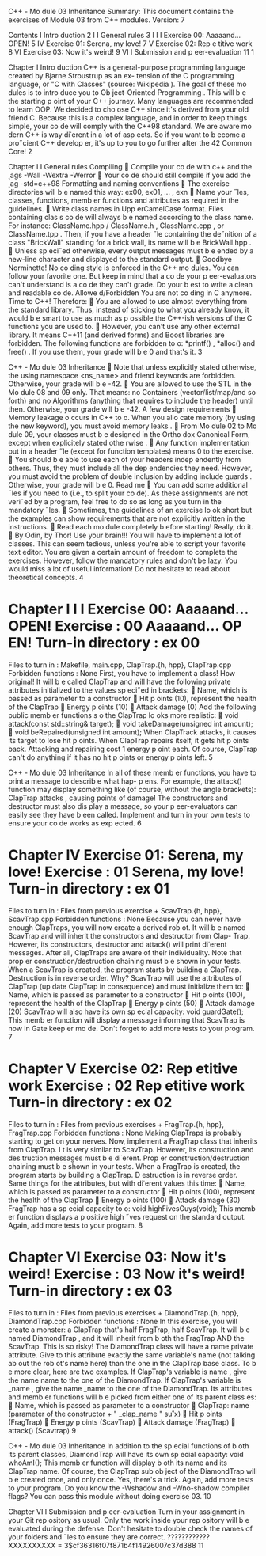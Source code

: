 C++ - Mo dule 03
Inheritance
Summary:
This document contains the exercises of Module 03 from C++ modules.
Version: 7


Contents
I Intro duction
 2
I I General rules
 3
I I I Exercise 00: Aaaaand... OPEN!
 5
IV Exercise 01: Serena, my love!
 7
V Exercise 02: Rep e titive work
 8
VI Exercise 03: Now it's weird!
 9
VI I Submission and p eer-evaluation
 11
1


Chapter I
Intro duction
C++ is a general-purpose programming language created by Bjarne Stroustrup as an ex-
tension of the C programming language, or "C with Classes" (source:
 Wikipedia
).
The goal of these mo dules is to intro duce you to
Ob ject-Oriented Programming
.
This will b e the starting p oint of your C++ journey. Many languages are recommended
to learn OOP. We decided to cho ose C++ since it's derived from your old friend C.
Because this is a complex language, and in order to keep things simple, your co de will
comply with the C++98 standard.
We are aware mo dern C++ is way di˙erent in a lot of asp ects. So if you want to
b ecome a pro˝cient C++ develop er, it's up to you to go further after the 42 Common
Core!
2


Chapter I I
General rules
Compiling

Compile your co de with
c++
and the ˛ags
-Wall -Wextra -Werror

Your co de should still compile if you add the ˛ag
-std=c++98
Formatting and naming conventions

The exercise directories will b e named this way:
ex00, ex01, ... , exn

Name your ˝les, classes, functions, memb er functions and attributes as required in
the guidelines.

Write class names in
Upp erCamelCase
format. Files containing clas s co de will
always b e named according to the class name. For instance:
ClassName.hpp
/
ClassName.h
,
ClassName.cpp
, or
ClassName.tpp
. Then, if you
have a header ˝le containing the de˝nition of a class "BrickWall" standing for a
brick wall, its name will b e
BrickWall.hpp
.

Unless sp eci˝ed otherwise, every output messages must b e ended by a new-line
character and displayed to the standard output.

Goodbye Norminette!
No co ding style is enforced in the C++ mo dules. You can
follow your favorite one. But keep in mind that a co de your p eer-evaluators can't
understand is a co de they can't grade. Do your b est to write a clean and readable
co de.
Allowe d/Forbidden
You are not co ding in C anymore. Time to C++! Therefore:

You are allowed to use almost everything from the standard library. Thus, instead
of sticking to what you already know, it would b e smart to use as much as p ossible
the C++-ish versions of the C functions you are used to.

However, you can't use any other external library. It means C++11 (and derived
forms) and
Boost
libraries are forbidden. The following functions are forbidden
to o:
*printf()
,
*alloc()
and
free()
. If you use them, your grade will b e 0 and
that's it.
3


C++ - Mo dule 03 Inheritance

Note that unless explicitly stated otherwise, the
using namespace <ns_name>
and
friend
keywords are forbidden. Otherwise, your grade will b e -42.

You are allowed to use the STL in the Mo dule 08 and 09 only.
That means:
no
Containers
(vector/list/map/and so forth) and no
Algorithms
(anything that
requires to include the
<algorithm>
header) until then. Otherwise, your grade will
b e -42.
A few design requirements

Memory leakage o ccurs in C++ to o. When you allo cate memory (by using the
new
keyword), you must avoid
memory leaks
.

From Mo dule 02 to Mo dule 09, your classes must b e designed in the
Ortho dox
Canonical Form, except when explicitely stated othe rwise
.

Any function implementation put in a header ˝le (except for function templates)
means 0 to the exercise.

You should b e able to use each of your headers indep endently from others. Thus,
they must include all the dep endencies they need. However, you must avoid the
problem of double inclusion by adding
include guards
. Otherwise, your grade will
b e 0.
Read me

You can add some additional ˝les if you need to (i.e., to split your co de). As these
assignments are not veri˝ed by a program, feel free to do so as long as you turn in
the mandatory ˝les.

Sometimes, the guidelines of an exercise lo ok short but the examples can show
requirements that are not explicitly written in the instructions.

Read each mo dule completely b efore starting! Really, do it.

By Odin, by Thor! Use your brain!!!
You will have to implement a lot of classes. This can seem tedious,
unless you're able to script your favorite text editor.
You are given a certain amount of freedom to complete the exercises.
However, follow the mandatory rules and don't be lazy. You would
miss a lot of useful information! Do not hesitate to read about
theoretical concepts.
4


Chapter I I I
Exercise 00: Aaaaand... OPEN!
Exercise : 00
Aaaaand... OP EN!
Turn-in directory :
ex
00
=
Files to turn in :
Makefile, main.cpp, ClapTrap.{h, hpp}, ClapTrap.cpp
Forbidden functions :
None
First, you have to implement a class! How original!
It will b e called
ClapTrap
and will have the following private attributes initialized
to the values sp eci˝ed in brackets:

Name, which is passed as parameter to a constructor

Hit p oints (10), represent the health of the ClapTrap

Energy p oints (10)

Attack damage (0)
Add the following public memb er functions s o the ClapTrap lo oks more realistic:

void attack(const std::string& target);

void takeDamage(unsigned int amount);

void beRepaired(unsigned int amount);
When ClapTrack attacks, it causes its target to lose
<attack damage>
hit p oints.
When ClapTrap repairs itself, it gets
<amount>
hit p oints back. Attacking and repairing
cost 1 energy p oint each. Of course, ClapTrap can't do anything if it has no hit p oints
or energy p oints left.
5


C++ - Mo dule 03 Inheritance
In all of these memb er functions, you have to print a message to describ e what hap-
p ens. For example, the
attack()
function may display something like (of course, without
the angle brackets):
ClapTrap <name> attacks <target>, causing <damage> points of damage!
The constructors and destructor must also dis play a message, so your p eer-evaluators
can easily see they have b een called.
Implement and turn in your own tests to ensure your co de works as exp ected.
6


Chapter IV
Exercise 01: Serena, my love!
Exercise : 01
Serena, my love!
Turn-in directory :
ex
01
=
Files to turn in :
Files from previous exercise + ScavTrap.{h, hpp},
ScavTrap.cpp
Forbidden functions :
None
Because you can never have enough ClapTraps, you will now create a derived rob ot.
It will b e named
ScavTrap
and will inherit the constructors and destructor from Clap-
Trap. However, its constructors, destructor and
attack()
will print di˙erent messages.
After all, ClapTraps are aware of their individuality.
Note that prop er construction/destruction chaining must b e shown in your tests.
When a ScavTrap is created, the program starts by building a ClapTrap. Destruction is
in reverse order. Why?
ScavTrap
will use the attributes of ClapTrap (up date ClapTrap in consequence) and
must initialize them to:

Name, which is passed as parameter to a constructor

Hit p oints (100), represent the health of the ClapTrap

Energy p oints (50)

Attack damage (20)
ScavTrap will also have its own sp ecial capacity:
void guardGate();
This memb er function will display a message informing that ScavTrap is now in Gate
keep er mo de.
Don't forget to add more tests to your program.
7


Chapter V
Exercise 02: Rep etitive work
Exercise : 02
Rep etitive work
Turn-in directory :
ex
02
=
Files to turn in :
Files from previous exercises + FragTrap.{h, hpp},
FragTrap.cpp
Forbidden functions :
None
Making ClapTraps is probably starting to get on your nerves.
Now, implement a
FragTrap
class that inherits from ClapTrap. I t is very similar to
ScavTrap. However, its construction and des truction messages must b e di˙erent. Prop er
construction/destruction chaining must b e shown in your tests. When a FragTrap is
created, the program starts by building a ClapTrap. D estruction is in reverse order.
Same things for the attributes, but with di˙erent values this time:

Name, which is passed as parameter to a constructor

Hit p oints (100), represent the health of the ClapTrap

Energy p oints (100)

Attack damage (30)
FragTrap has a sp ecial capacity to o:
void highFivesGuys(void);
This memb er function displays a p ositive high ˝ves request on the standard output.
Again, add more tests to your program.
8


Chapter VI
Exercise 03: Now it's weird!
Exercise : 03
Now it's weird!
Turn-in directory :
ex
03
=
Files to turn in :
Files from previous exercises + DiamondTrap.{h, hpp},
DiamondTrap.cpp
Forbidden functions :
None
In this exercise, you will create a monster: a ClapTrap that's half FragTrap, half
ScavTrap. It will b e named
DiamondTrap
, and it will inherit from b oth the FragTrap
AND the ScavTrap. This is so risky!
The DiamondTrap class will have a
name
private attribute. Give to this attribute
exactly the same variable's name (not talking ab out the rob ot's name here) than the one
in the ClapTrap base class.
To b e more clear, here are two examples.
If ClapTrap's variable is
name
, give the name
name
to the one of the DiamondTrap.
If ClapTrap's variable is
_name
, give the name
_name
to the one of the DiamondTrap.
Its attributes and memb er functions will b e picked from either one of its parent class es:

Name, which is passed as parameter to a constructor

ClapTrap::name
(parameter of the constructor + "
_clap_name
" su˚x)

Hit p oints (FragTrap)

Energy p oints (ScavTrap)

Attack damage (FragTrap)

attack()
(Scavtrap)
9


C++ - Mo dule 03 Inheritance
In addition to the sp ecial functions of b oth its parent classes, DiamondTrap will have
its own sp ecial capacity:
void whoAmI();
This memb er function will display b oth its name and its ClapTrap name.
Of course, the ClapTrap sub ob ject of the DiamondTrap will b e created once, and only
once. Yes, there's a trick.
Again, add more tests to your program.
Do you know the -Wshadow and -Wno-shadow compiler flags?
You can pass this module without doing exercise 03.
10


Chapter VI I
Submission and p eer-evaluation
Turn in your assignment in your
Git
rep ository as usual. Only the work inside your
rep ository will b e evaluated during the defense. Don't hesitate to double check the
names of your folders and ˝les to ensure they are correct.
???????????? XXXXXXXXXX = $3$$cf36316f07f871b4f14926007c37d388
11
